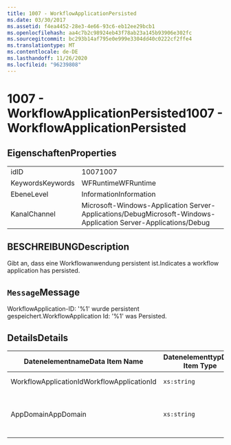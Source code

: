 ```yaml
---
title: 1007 - WorkflowApplicationPersisted
ms.date: 03/30/2017
ms.assetid: f4ea4452-28e3-4e66-93c6-eb12ee29bcb1
ms.openlocfilehash: aa4c7b2c98924eb43f78ab23a145b93906e302fc
ms.sourcegitcommit: bc293b14af795e0e999e3304dd40c0222cf2ffe4
ms.translationtype: MT
ms.contentlocale: de-DE
ms.lasthandoff: 11/26/2020
ms.locfileid: "96239808"
---
```

# <a name="1007---workflowapplicationpersisted"></a><span data-ttu-id="682a6-102">1007 - WorkflowApplicationPersisted</span><span class="sxs-lookup"><span data-stu-id="682a6-102">1007 - WorkflowApplicationPersisted</span></span>

## <a name="properties"></a><span data-ttu-id="682a6-103">Eigenschaften</span><span class="sxs-lookup"><span data-stu-id="682a6-103">Properties</span></span>  
  
|||  
|-|-|  
|<span data-ttu-id="682a6-104">id</span><span class="sxs-lookup"><span data-stu-id="682a6-104">ID</span></span>|<span data-ttu-id="682a6-105">1007</span><span class="sxs-lookup"><span data-stu-id="682a6-105">1007</span></span>|  
|<span data-ttu-id="682a6-106">Keywords</span><span class="sxs-lookup"><span data-stu-id="682a6-106">Keywords</span></span>|<span data-ttu-id="682a6-107">WFRuntime</span><span class="sxs-lookup"><span data-stu-id="682a6-107">WFRuntime</span></span>|  
|<span data-ttu-id="682a6-108">Ebene</span><span class="sxs-lookup"><span data-stu-id="682a6-108">Level</span></span>|<span data-ttu-id="682a6-109">Information</span><span class="sxs-lookup"><span data-stu-id="682a6-109">Information</span></span>|  
|<span data-ttu-id="682a6-110">Kanal</span><span class="sxs-lookup"><span data-stu-id="682a6-110">Channel</span></span>|<span data-ttu-id="682a6-111">Microsoft-Windows-Application Server-Applications/Debug</span><span class="sxs-lookup"><span data-stu-id="682a6-111">Microsoft-Windows-Application Server-Applications/Debug</span></span>|  
  
## <a name="description"></a><span data-ttu-id="682a6-112">BESCHREIBUNG</span><span class="sxs-lookup"><span data-stu-id="682a6-112">Description</span></span>  

 <span data-ttu-id="682a6-113">Gibt an, dass eine Workflowanwendung persistent ist.</span><span class="sxs-lookup"><span data-stu-id="682a6-113">Indicates a workflow application has persisted.</span></span>  
  
## <a name="message"></a><span data-ttu-id="682a6-114">`Message`</span><span class="sxs-lookup"><span data-stu-id="682a6-114">Message</span></span>  

 <span data-ttu-id="682a6-115">WorkflowApplication-ID: '%1' wurde persistent gespeichert.</span><span class="sxs-lookup"><span data-stu-id="682a6-115">WorkflowApplication Id: '%1' was Persisted.</span></span>  
  
## <a name="details"></a><span data-ttu-id="682a6-116">Details</span><span class="sxs-lookup"><span data-stu-id="682a6-116">Details</span></span>  
  
|<span data-ttu-id="682a6-117">Datenelementname</span><span class="sxs-lookup"><span data-stu-id="682a6-117">Data Item Name</span></span>|<span data-ttu-id="682a6-118">Datenelementtyp</span><span class="sxs-lookup"><span data-stu-id="682a6-118">Data Item Type</span></span>|<span data-ttu-id="682a6-119">BESCHREIBUNG</span><span class="sxs-lookup"><span data-stu-id="682a6-119">Description</span></span>|  
|--------------------|--------------------|-----------------|  
|<span data-ttu-id="682a6-120">WorkflowApplicationId</span><span class="sxs-lookup"><span data-stu-id="682a6-120">WorkflowApplicationId</span></span>|`xs:string`|<span data-ttu-id="682a6-121">Die Workflowanwendungs-ID</span><span class="sxs-lookup"><span data-stu-id="682a6-121">The workflow application id</span></span>|  
|<span data-ttu-id="682a6-122">AppDomain</span><span class="sxs-lookup"><span data-stu-id="682a6-122">AppDomain</span></span>|`xs:string`|<span data-ttu-id="682a6-123">Die von AppDomain.CurrentDomain.FriendlyName zurückgegebene Zeichenfolge.</span><span class="sxs-lookup"><span data-stu-id="682a6-123">The string returned by AppDomain.CurrentDomain.FriendlyName.</span></span>|

